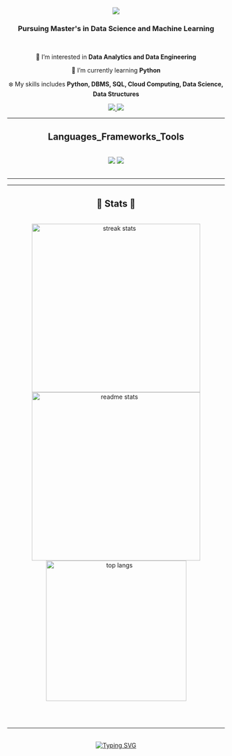 
<h1 align="center">
    <img src="https://readme-typing-svg.herokuapp.com/?font=Righteous&size=35&center=true&vCenter=true&width=500&height=70&duration=4000&lines=Hi+There!+;+I'm+Nishmitha+M+C;&color=8A2BE2" />
</h1>

<h3 align="center">Pursuing Master's in Data Science and Machine Learning</h3>

<br/>

<div align="center">
 
 🙌 I’m interested in **Data Analytics and Data Engineering**
 
 🌱 I’m currently learning **Python**

 ❄️ My skills includes **Python, DBMS, SQL, Cloud Computing, Data Science, Data Structures**

 </div>
 
<div align="center"> 
  <a href="mailto:nishmithamc2000@gmail.com" target="_blank">
    <img src="https://img.shields.io/badge/Gmail-FFFFE0?style=for-the-badge&logo=gmail&logoColor=red" target="_blank" />
  </a>
  <a href="https://www.linkedin.com/in/nishmitha-m-c-9b4885319/" target="_blank">
    <img src="https://img.shields.io/badge/LinkedIn-0077B5?style=for-the-badge&logo=linkedin&logoColor=white" target="_blank" />
  </a>
  
</div>

 <hr/>
 
<h2 align="center"> Languages_Frameworks_Tools </h2>
<br/>
<div align="center">
    <img src="https://skillicons.dev/icons?i=python,mysql,html,css,mongodb,sqlite,r" />
    <img src="https://skillicons.dev/icons?i=vscode,github,git,pycharm" /><br>
</div>

<br/>
<hr/>



<hr/>

<h2 align="center">🔖 Stats 🔖 </h2>
<br>
<div align=center>
  
  <img width=390 src="https://github-readme-streak-stats-salesp07.vercel.app/?user=nishmithamc&count_private=true&theme=react&border_radius=10" alt="streak stats"/>
  <img width=390 src="https://github-readme-stats-salesp07.vercel.app/api?username=nishmithamc&count_private=true&show_icons=true&theme=react&rank_icon=github&border_radius=10" alt="readme stats" />
  <br/>
  <img width=325 align="center" src="https://github-readme-stats-salesp07.vercel.app/api/top-langs/?username=nishmithamc&hide=HTML&langs_count=8&layout=compact&theme=react&border_radius=10&size_weight=0.5&count_weight=0.5&exclude_repo=github-readme-stats" alt="top langs" />
</div>

<br/><br/>

<hr/>

<br/>

<div align="center">
<a href="https://git.io/typing-svg"><img src="https://readme-typing-svg.demolab.com?font=Righteous&size=25&pause=1000&width=435&lines=Thanks+for+visiting+my+profile+!&color=8A2BE2" alt="Typing SVG" /></a>
</div>

<br/>
